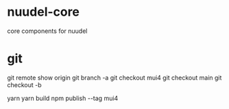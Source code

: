 # nuudel-core

core components for nuudel

# git

git remote show origin
git branch -a
git checkout mui4
git checkout main
git checkout -b <newbranch>

yarn
yarn build
npm publish --tag mui4
